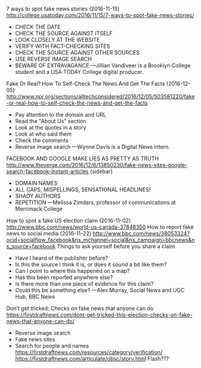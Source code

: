 7 ways to spot fake news stories (2016-11-15)
http://college.usatoday.com/2016/11/15/7-ways-to-spot-fake-news-stories/
* CHECK THE DATE
* CHECK THE SOURCE AGAINST ITSELF
* LOOK CLOSELY AT THE WEBSITE
* VERIFY WITH FACT-CHECKING SITES
* CHECK THE SOURCE AGAINST OTHER SOURCES
* USE REVERSE IMAGE SEARCH
* BEWARE OF EXTRAVAGANCE
—Jillian Vandiveer is a Brooklyn College student and a USA TODAY College digital producer.

Fake Or Real? How To Self-Check The News And Get The Facts (2016-12-05)
http://www.npr.org/sections/alltechconsidered/2016/12/05/503581220/fake-or-real-how-to-self-check-the-news-and-get-the-facts
* Pay attention to the domain and URL
* Read the "About Us" section
* Look at the quotes in a story
* Look at who said them
* Check the comments
* Reverse image search
—Wynne Davis is a Digital News intern.

FACEBOOK AND GOOGLE MAKE LIES AS PRETTY AS TRUTH
http://www.theverge.com/2016/12/6/13850230/fake-news-sites-google-search-facebook-instant-articles
(sidebar)
* DOMAIN NAMES
* ALL CAPS, MISPELLINGS, SENSATIONAL HEADLINES!
* SHADY AUTHORS
* REPETITION
—Melissa Zimdars, professor of communications at Merrimack College

How to spot a fake US election claim (2016-11-02)
http://www.bbc.com/news/world-us-canada-37848350
How to report fake news to social media (2016-11-22)
http://www.bbc.com/news/38053324?ocid=socialflow_facebook&ns_mchannel=social&ns_campaign=bbcnews&ns_source=facebook
Things to ask yourself before you share a claim
* Have I heard of the publisher before?
* Is this the source I think it is, or does it sound a bit like them?
* Can I point to where this happened on a map?
* Has this been reported anywhere else?
* Is there more than one piece of evidence for this claim?
* Could this be something else?
—Alex Murray, Social News and UGC Hub, BBC News

Don’t get tricked: Checks on fake news that anyone can do
https://firstdraftnews.com/dont-get-tricked-this-election-checks-on-fake-news-that-anyone-can-do/
* Reverse image search
* Fake news sites
* Search for people and names
https://firstdraftnews.com/resources/category/verification/
https://firstdraftnews.com/articulate/obsc/story.html
Flash???
